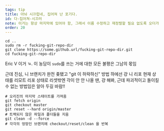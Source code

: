 ```yaml
---
tags: tip
title: 아놔 시끄럽네, 집어쳐 난 포기다.
id: 다-집어쳐-시끄러
note: 이거는 항상 마지막에 있어야 함, 그래서 이름 수정하고 재정렬할 필요 없도록 오더가 20임
order: 20
---
```


```git
cd ..
sudo rm -r fucking-git-repo-dir
git clone https://some.github.url/fucking-git-repo-dir.git
cd fucking-git-repo-dir
```

Eric V 이거 ㄳ. 이 농담이 `sudo`를 쓰는 거에 대한 모든 불평은 그남의 몫임


근데 진심, 니 브랜치가 완전 좆됐고 "git 이 허락하신" 방법 하에선 걍 니 리포 현재 상태를 리모트 리포 상태로 리셋밖엔 각이 안 안 나올 땐, 걍 해봐, 근데 파괴적이고 돌이킬 수 없는 방법임은 알아 두길 바람!!

```git
# 오리진의 마지막 스태이트를 가져옴
git fetch origin
git checkout master
git reset --hard origin/master
# 트랙되지 않은 파일과 폴더들을 지움
git clean -d --force
# 각각의 엉망인 브랜치에 checkout/reset/clean 을 반복
```
